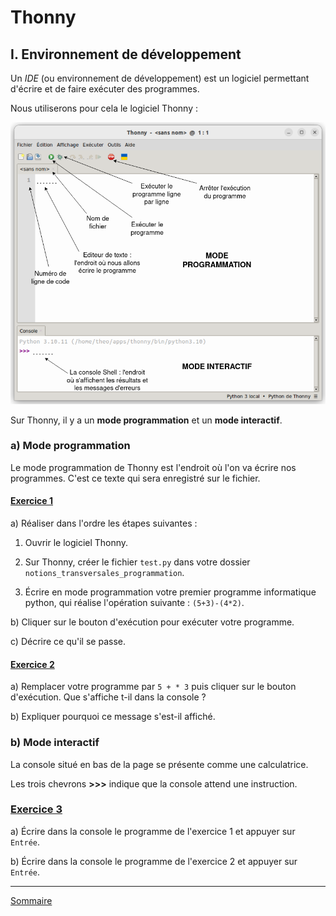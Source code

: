 # Thonny

## I. Environnement de développement

Un *IDE* (ou environnement de développement) est un logiciel permettant d'écrire et de faire exécuter des programmes.

Nous utiliserons pour cela le logiciel Thonny :

<img src="./img/presentation_thonny.png" width="800">

Sur Thonny, il y a un **mode programmation** et un **mode interactif**.

### a) Mode programmation

Le mode programmation de Thonny est l'endroit où l'on va écrire nos programmes. C'est ce texte qui sera enregistré sur le fichier.

#### <ins>Exercice 1</ins>

a) Réaliser dans l'ordre les étapes suivantes :

1. Ouvrir le logiciel Thonny.

2. Sur Thonny, créer le fichier `test.py` dans votre dossier `notions_transversales_programmation`.

3. Écrire en mode programmation votre premier programme informatique python, qui réalise l'opération suivante : `(5+3)-(4*2)`.

b) Cliquer sur le bouton d'exécution pour exécuter votre programme.

c) Décrire ce qu'il se passe.

#### <ins>Exercice 2</ins>

a) Remplacer votre programme par `5 + * 3` puis cliquer sur le bouton d'exécution. Que s'affiche t-il dans la console ?

b) Expliquer pourquoi ce message s'est-il affiché.

### b) Mode interactif

La console situé en bas de la page se présente comme une calculatrice.

Les trois chevrons **>>>** indique que la console attend une instruction.

### <ins>Exercice 3</ins>

a) Écrire dans la console le programme de l'exercice 1 et appuyer sur `Entrée`.

b) Écrire dans la console le programme de l'exercice 2 et appuyer sur `Entrée`.

________

[Sommaire](./../../README.md)